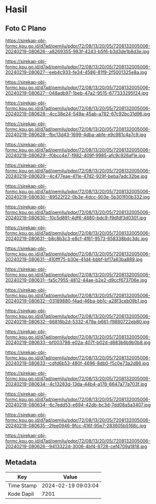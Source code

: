 # Hasil

## Foto C Plano

https://sirekap-obj-formc.kpu.go.id/d7ad/pemilu/pdpr/72/08/13/20/05/7208132005006-20240219-080626--a8269355-983f-4243-b5f6-b3d3de1b8d3e.jpg

https://sirekap-obj-formc.kpu.go.id/d7ad/pemilu/pdpr/72/08/13/20/05/7208132005006-20240219-080627--eeb4c933-fe34-4586-81f9-2f5001325e8a.jpg

https://sirekap-obj-formc.kpu.go.id/d7ad/pemilu/pdpr/72/08/13/20/05/7208132005006-20240219-080627--048adb97-1beb-47a2-9515-677333295f24.jpg

https://sirekap-obj-formc.kpu.go.id/d7ad/pemilu/pdpr/72/08/13/20/05/7208132005006-20240219-080628--4cc38e24-549a-45ab-a782-67c92bc31d96.jpg

https://sirekap-obj-formc.kpu.go.id/d7ad/pemilu/pdpr/72/08/13/20/05/7208132005006-20240219-080628--fbc13d43-1699-4dba-abfe-e9c981c4a7c9.jpg

https://sirekap-obj-formc.kpu.go.id/d7ad/pemilu/pdpr/72/08/13/20/05/7208132005006-20240219-080629--f0bcc4e7-f982-409f-9985-afc9c926af1e.jpg

https://sirekap-obj-formc.kpu.go.id/d7ad/pemilu/pdpr/72/08/13/20/05/7208132005006-20240219-080629--4c477eae-411e-47d2-929f-beba7adc32be.jpg

https://sirekap-obj-formc.kpu.go.id/d7ad/pemilu/pdpr/72/08/13/20/05/7208132005006-20240219-080630--89522f22-0b3e-4dcc-903e-5b301f00b332.jpg

https://sirekap-obj-formc.kpu.go.id/d7ad/pemilu/pdpr/72/08/13/20/05/7208132005006-20240219-080630--10c5d891-4df6-4680-bdc9-f9dfdf3d0301.jpg

https://sirekap-obj-formc.kpu.go.id/d7ad/pemilu/pdpr/72/08/13/20/05/7208132005006-20240219-080631--b8c8b3c3-e8cf-4f61-9573-658338bdc3dc.jpg

https://sirekap-obj-formc.kpu.go.id/d7ad/pemilu/pdpr/72/08/13/20/05/7208132005006-20240219-080631--410fff75-b30e-41d4-bbbf-bf17a63ba889.jpg

https://sirekap-obj-formc.kpu.go.id/d7ad/pemilu/pdpr/72/08/13/20/05/7208132005006-20240219-080631--fa5c7955-4812-44ae-b2e2-d9ccf673706e.jpg

https://sirekap-obj-formc.kpu.go.id/d7ad/pemilu/pdpr/72/08/13/20/05/7208132005006-20240219-080632--03189880-f4ad-46ba-bb1c-a28f3ceb09b1.jpg

https://sirekap-obj-formc.kpu.go.id/d7ad/pemilu/pdpr/72/08/13/20/05/7208132005006-20240219-080632--66816b2d-5332-479a-b661-f9880722eb80.jpg

https://sirekap-obj-formc.kpu.go.id/d7ad/pemilu/pdpr/72/08/13/20/05/7208132005006-20240219-080633--bf003798-e02a-407f-b02d-d883b6b9b0b8.jpg

https://sirekap-obj-formc.kpu.go.id/d7ad/pemilu/pdpr/72/08/13/20/05/7208132005006-20240219-080633--cdfd6b53-480f-4696-8db0-f5c0e73a2d86.jpg

https://sirekap-obj-formc.kpu.go.id/d7ad/pemilu/pdpr/72/08/13/20/05/7208132005006-20240219-080634--4c13283d-13da-44b4-a178-6647a77a703f.jpg

https://sirekap-obj-formc.kpu.go.id/d7ad/pemilu/pdpr/72/08/13/20/05/7208132005006-20240219-080634--6c7edd53-e694-42db-bc3d-7dd08a5a3407.jpg

https://sirekap-obj-formc.kpu.go.id/d7ad/pemilu/pdpr/72/08/13/20/05/7208132005006-20240219-080635--2fee0946-9fcc-416f-95e7-283605b5168c.jpg

https://sirekap-obj-formc.kpu.go.id/d7ad/pemilu/pdpr/72/08/13/20/05/7208132005006-20240219-080626--9413322d-3006-4bf4-8728-cef4709a1818.jpg


## Metadata

| Key        | Value               |
| ---------- | ------------------- |
| Time Stamp | 2024-02-19 09:03:04 |
| Kode Dapil | 7201                |



